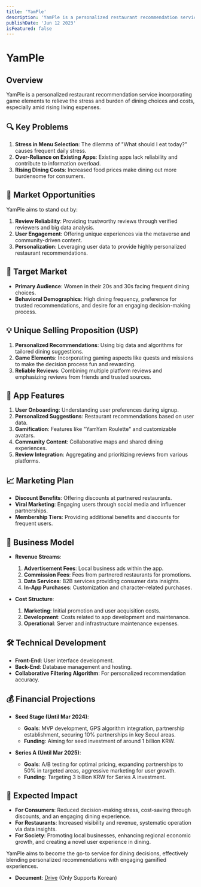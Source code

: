 ```yaml
---
title: 'YamPle'
description: 'YamPle is a personalized restaurant recommendation service incorporating game elements to relieve the stress and burden of dining choices and costs, especially amid rising living expenses.'
publishDate: 'Jun 12 2023'
isFeatured: false
---
```


# YamPle 

## Overview
YamPle is a personalized restaurant recommendation service incorporating game elements to relieve the stress and burden of dining choices and costs, especially amid rising living expenses.

## 🔍 Key Problems
1. **Stress in Menu Selection**: The dilemma of "What should I eat today?" causes frequent daily stress.
2. **Over-Reliance on Existing Apps**: Existing apps lack reliability and contribute to information overload.
3. **Rising Dining Costs**: Increased food prices make dining out more burdensome for consumers.

## 🌟 Market Opportunities
YamPle aims to stand out by:
1. **Review Reliability**: Providing trustworthy reviews through verified reviewers and big data analysis.
2. **User Engagement**: Offering unique experiences via the metaverse and community-driven content.
3. **Personalization**: Leveraging user data to provide highly personalized restaurant recommendations.

## 🎯 Target Market
- **Primary Audience**: Women in their 20s and 30s facing frequent dining choices.
- **Behavioral Demographics**: High dining frequency, preference for trusted recommendations, and desire for an engaging decision-making process.

## 💡 Unique Selling Proposition (USP)
1. **Personalized Recommendations**: Using big data and algorithms for tailored dining suggestions.
2. **Game Elements**: Incorporating gaming aspects like quests and missions to make the decision process fun and rewarding.
3. **Reliable Reviews**: Combining multiple platform reviews and emphasizing reviews from friends and trusted sources.

## 📱 App Features
1. **User Onboarding**: Understanding user preferences during signup.
2. **Personalized Suggestions**: Restaurant recommendations based on user data.
3. **Gamification**: Features like "YamYam Roulette" and customizable avatars.
4. **Community Content**: Collaborative maps and shared dining experiences.
5. **Review Integration**: Aggregating and prioritizing reviews from various platforms.

## 📈 Marketing Plan
- **Discount Benefits**: Offering discounts at partnered restaurants.
- **Viral Marketing**: Engaging users through social media and influencer partnerships.
- **Membership Tiers**: Providing additional benefits and discounts for frequent users.

## 💼 Business Model
- **Revenue Streams**:
    1. **Advertisement Fees**: Local business ads within the app.
    2. **Commission Fees**: Fees from partnered restaurants for promotions.
    3. **Data Services**: B2B services providing consumer data insights.
    4. **In-App Purchases**: Customization and character-related purchases.

- **Cost Structure**:
    1. **Marketing**: Initial promotion and user acquisition costs.
    2. **Development**: Costs related to app development and maintenance.
    3. **Operational**: Server and infrastructure maintenance expenses.

## 🛠️ Technical Development
- **Front-End**: User interface development.
- **Back-End**: Database management and hosting.
- **Collaborative Filtering Algorithm**: For personalized recommendation accuracy.

## 💰 Financial Projections
- **Seed Stage (Until Mar 2024)**:
    - **Goals**: MVP development, GPS algorithm integration, partnership establishment, securing 10% partnerships in key Seoul areas.
    - **Funding**: Aiming for seed investment of around 1 billion KRW.

- **Series A (Until Mar 2025)**:
    - **Goals**: A/B testing for optimal pricing, expanding partnerships to 50% in targeted areas, aggressive marketing for user growth.
    - **Funding**: Targeting 3 billion KRW for Series A investment.

## 🌟 Expected Impact
- **For Consumers**: Reduced decision-making stress, cost-saving through discounts, and an engaging dining experience.
- **For Restaurants**: Increased visibility and revenue, systematic operation via data insights.
- **For Society**: Promoting local businesses, enhancing regional economic growth, and creating a novel user experience in dining.

YamPle aims to become the go-to service for dining decisions, effectively blending personalized recommendations with engaging gamified experiences.

- **Document**: [Drive](https://docs.google.com/presentation/d/12ND_dKNGfI8qrrFfanLmKxcy0xRQe3Ip96TovGcH7xg/edit?usp=sharing)
  (Only Supports Korean)






